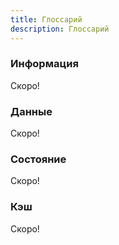 ```yaml
---
title: Глоссарий
description: Глоссарий
---
```


### Информация
Скоро!

### Данные
Скоро!

### Состояние
Скоро!

### Кэш
Скоро!
